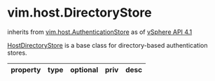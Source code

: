 vim.host.DirectoryStore
=======================
inherits from [vim.host.AuthenticationStore](vim.host.AuthenticationStore.md "vim.host.AuthenticationStore")
as of [vSphere API 4.1](vim.version.md#vim.version.version6)


<a href="vim.host.DirectoryStore.md">HostDirectoryStore</a> is a base class for   directory-based authentication stores.

| property | type | optional | priv | desc |
|:---------|:-----|:---------|:-----|:-----|


